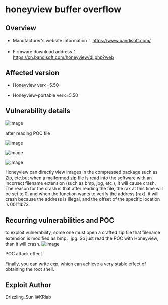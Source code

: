 # honeyview buffer overflow
## Overview
- Manufacturer's website information： https://www.bandisoft.com/ 

- Firmware download address：https://cn.bandisoft.com/honeyview/dl.php?web

## Affected version
- Honeyview ver<=5.50

- Honeyview-portable ver<=5.50

## Vulnerability details
![image](https://user-images.githubusercontent.com/65169560/200780665-a956fceb-3154-4dda-9659-06968ad5956e.png)

after reading POC file

![image](https://user-images.githubusercontent.com/65169560/200780769-9322349d-e1e0-4282-9238-55a6664a26c9.png)

![image](https://user-images.githubusercontent.com/65169560/200780852-b2d0205c-6154-4967-81cd-e27b4d3abc5c.png)

![image](https://user-images.githubusercontent.com/65169560/200781962-f9305f55-15d1-476f-8a43-86cb3676cbc2.png)

Honeyview can directly view images in the compressed package such as Zip, etc.but when a malformed zip file is read into the software with an incorrect filename extension (such as bmp, jpg, etc.), it will cause crash. The reason for the crash is that after reading the file, the rax at this time will be set to 0, and when the function wants to verify the address [rax], it will crash because the address is illegal, and the offset of the specific location is 001f1b73.

## Recurring vulnerabilities and POC
to exploit vulnerability, some one must open a crafted zip file that filename extension is modified as bmp、jpg. So just read the POC with Honeyview, than it will crash.
![image](https://user-images.githubusercontent.com/65169560/200785275-1baf0a76-451c-40a3-a90d-bb02b59610eb.png)

POC attack effect

Finally, you can write exp, which can achieve a very stable effect of obtaining the root shell.

## Exploit Author
Drizzling_Sun @KRlab
